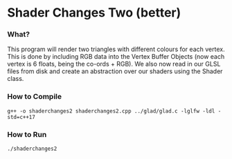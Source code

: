 # Shader Changes Two (better)

### What?
This program will render two triangles with different colours for each vertex. This is done by including RGB data into the Vertex Buffer Objects (now each vertex is 6 floats, being the co-ords + RGB). We also now read in our GLSL files from disk and create an abstraction over our shaders using the Shader class.
### How to Compile

`g++ -o shaderchanges2 shaderchanges2.cpp ../glad/glad.c -lglfw -ldl -std=c++17`

### How to Run

`./shaderchanges2`

